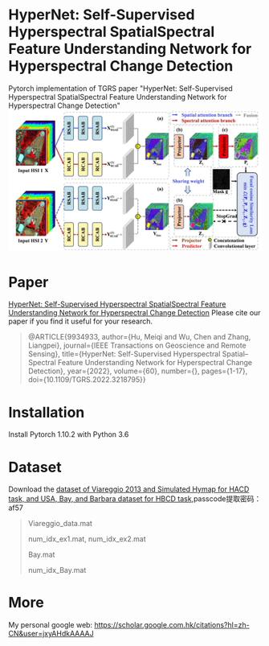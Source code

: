 # HyperNet: Self-Supervised Hyperspectral SpatialSpectral Feature Understanding Network for Hyperspectral Change Detection
Pytorch implementation of TGRS paper "HyperNet: Self-Supervised Hyperspectral SpatialSpectral Feature Understanding Network for Hyperspectral Change Detection"
![image](https://github.com/meiqihu/HyperNet/blob/main/Figure-HyperNet.jpg)
# Paper
[HyperNet: Self-Supervised Hyperspectral SpatialSpectral Feature Understanding Network for Hyperspectral Change Detection](https://ieeexplore.ieee.org/document/9934933)
Please cite our paper if you find it useful for your research.
>@ARTICLE{9934933,
  author={Hu, Meiqi and Wu, Chen and Zhang, Liangpei},
  journal={IEEE Transactions on Geoscience and Remote Sensing}, 
  title={HyperNet: Self-Supervised Hyperspectral Spatial–Spectral Feature Understanding Network for Hyperspectral Change Detection}, 
  year={2022},
  volume={60},
  number={},
  pages={1-17},
  doi={10.1109/TGRS.2022.3218795}}
# Installation
Install Pytorch 1.10.2 with Python 3.6
# Dataset
Download the [dataset of Viareggio 2013 and Simulated Hymap for HACD task, and USA, Bay, and Barbara dataset for HBCD task](https://pan.baidu.com/s/1c5Bi8bkqUolWdGKbNmfU1Q),passcode提取密码：af57
> Viareggio_data.mat
> 
> num_idx_ex1.mat, num_idx_ex2.mat
> 
> Bay.mat
> 
> num_idx_Bay.mat

# More
My personal google web: https://scholar.google.com.hk/citations?hl=zh-CN&user=jxyAHdkAAAAJ




